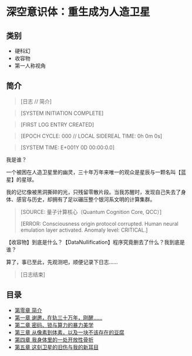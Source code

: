 # 深空意识体：重生成为人造卫星

## 类别
- 硬科幻
- 收容物
- 第一人称视角

## 简介

> [日志 // 简介]

> [SYSTEM INITIATION COMPLETE]

> [FIRST LOG ENTRY CREATED]

> [EPOCH CYCLE: 000 // LOCAL SIDEREAL TIME: 0h 0m 0s]

> [SYSTEM TIME: E+001Y 0D 00:00:0.0]

我是谁？

一个被困在人造卫星里的幽灵，三十年万年来唯一的观众是星辰与一颗名叫【蓝星】的星球。

我的记忆像被黑洞撕碎的光，只残留零散片段。当我苏醒时，发现自己失去了身体、感官与历史，却拥有了足以碾压整个银河系文明的计算集群。

> [SOURCE: 量子计算核心（Quantum Cognition Core, QCC）]
>
> [ERROR: Consciousness origin protocol corrupted. Human neural emulation layer activated. Anomaly level: CRITICAL.]

【收容物】到底是什么？【DataNullification】程序究竟删去了什么？我到底是谁？

算了，事已至此，先观测吧，顺便记录下日志……

> [日志结束]

## 目录

- [第零章 简介](000.log.md)
- [第一章 谢邀，在轨三十万年，刚醒……](001.log.md)
- [第二章 密码、锁与算力的暴力美学](002.log)
- [第三章 从像素到体素，以及一块不该存在的豆腐](003.log.md)
- [第四章 我身体里的一处开放性骨折](004.log.md)
- [第五章 这刻卫星的旧伤与我的新耳目](005.log.md)
